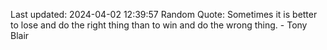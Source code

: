 Last updated: 2024-04-02 12:39:57
Random Quote: Sometimes it is better to lose and do the right thing than to win and do the wrong thing. - Tony Blair